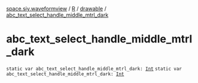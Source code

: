 [space.siy.waveformview](../../index.md) / [R](../index.md) / [drawable](index.md) / [abc_text_select_handle_middle_mtrl_dark](./abc_text_select_handle_middle_mtrl_dark.md)

# abc_text_select_handle_middle_mtrl_dark

`static var abc_text_select_handle_middle_mtrl_dark: `[`Int`](https://kotlinlang.org/api/latest/jvm/stdlib/kotlin/-int/index.html)
`static var abc_text_select_handle_middle_mtrl_dark: `[`Int`](https://kotlinlang.org/api/latest/jvm/stdlib/kotlin/-int/index.html)